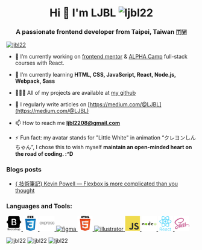 <h1 align="center">Hi 👋 I'm LJBL <img src="https://komarev.com/ghpvc/?username=ljbl22&label=Profile%20views&color=0e75b6&style=flat" alt="ljbl22" /></h1> 
<h3 align="center">A passionate frontend developer from Taipei, Taiwan 🇹🇼</h3>
<p align="left"> <a href="https://github.com/ryo-ma/github-profile-trophy"><img src="https://github-profile-trophy.vercel.app/?username=ljbl22&title=Repositories,Commits,Followers,Stars&theme=juicyfresh" alt="ljbl22" /></a> </p>

- 🔭 I’m currently working on [frontend mentor](https://www.frontendmentor.io/) & [ALPHA Camp](https://tw.alphacamp.co/) full-stack courses with React.

- 🌱 I’m currently learning **HTML, CSS, JavaScript, React, Node.js, Webpack, Sass**

- 👩🏻‍💻 All of my projects are available at [my github](https://github.com/LJBL22?tab=repositories)

- 📝 I regularly write articles on [https://medium.com/@LJBL](https://medium.com/@LJBL)

- 📫 How to reach me **ljbl2208@gmail.com**

- ⚡ Fun fact: my avatar stands for "Little White" in animation “クレヨンしんちゃん”, I chose this to wish myself **maintain an open-minded heart on the road of coding. :^D**

### Blogs posts
<!-- BLOG-POST-LIST:START -->
- [{ 技術筆記} Kevin Powell — Flexbox is more complicated than you thought](https://medium.com/@LJBL/notes-flex-item-fe441ffa9a?source=rss-df973506d981------2)
<!-- BLOG-POST-LIST:END -->

<h3 align="left">Languages and Tools:</h3>
<p align="left"> <a href="https://getbootstrap.com" target="_blank" rel="noreferrer"> <img src="https://raw.githubusercontent.com/devicons/devicon/master/icons/bootstrap/bootstrap-plain-wordmark.svg" alt="bootstrap" width="40" height="40"/> </a> <a href="https://www.w3schools.com/css/" target="_blank" rel="noreferrer"> <img src="https://raw.githubusercontent.com/devicons/devicon/master/icons/css3/css3-original-wordmark.svg" alt="css3" width="40" height="40"/> </a> <a href="https://expressjs.com" target="_blank" rel="noreferrer"> <img src="https://raw.githubusercontent.com/devicons/devicon/master/icons/express/express-original-wordmark.svg" alt="express" width="40" height="40"/> </a> <a href="https://www.figma.com/" target="_blank" rel="noreferrer"> <img src="https://www.vectorlogo.zone/logos/figma/figma-icon.svg" alt="figma" width="40" height="40"/> </a> <a href="https://www.w3.org/html/" target="_blank" rel="noreferrer"> <img src="https://raw.githubusercontent.com/devicons/devicon/master/icons/html5/html5-original-wordmark.svg" alt="html5" width="40" height="40"/> </a> <a href="https://www.adobe.com/in/products/illustrator.html" target="_blank" rel="noreferrer"> <img src="https://www.vectorlogo.zone/logos/adobe_illustrator/adobe_illustrator-icon.svg" alt="illustrator" width="40" height="40"/> </a> <a href="https://developer.mozilla.org/en-US/docs/Web/JavaScript" target="_blank" rel="noreferrer"> <img src="https://raw.githubusercontent.com/devicons/devicon/master/icons/javascript/javascript-original.svg" alt="javascript" width="40" height="40"/> </a> <a href="https://nodejs.org" target="_blank" rel="noreferrer"> <img src="https://raw.githubusercontent.com/devicons/devicon/master/icons/nodejs/nodejs-original-wordmark.svg" alt="nodejs" width="40" height="40"/> </a> <a href="https://reactjs.org/" target="_blank" rel="noreferrer"> <img src="https://raw.githubusercontent.com/devicons/devicon/master/icons/react/react-original-wordmark.svg" alt="react" width="40" height="40"/> </a> <a href="https://sass-lang.com" target="_blank" rel="noreferrer"> <img src="https://raw.githubusercontent.com/devicons/devicon/master/icons/sass/sass-original.svg" alt="sass" width="40" height="40"/> </a> </p>


<p>
  <img height="140px" src="https://github-readme-stats.vercel.app/api?username=ljbl22&show_icons=true&locale=en&theme=dracula" alt="ljbl22" />
  <img height="140px" src="https://github-readme-streak-stats.herokuapp.com/?user=ljbl22&theme=dracula" alt="ljbl22" />
  <img height="140px" src="https://github-readme-stats.vercel.app/api/top-langs?username=ljbl22&show_icons=true&locale=en&layout=compact&theme=dracula" alt="ljbl22" />
</p>
